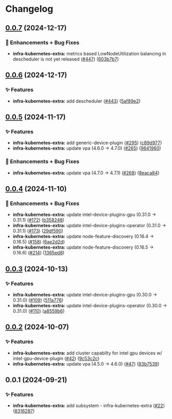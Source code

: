 # Changelog

## [0.0.7](https://github.com/ppat/homelab-ops-kubernetes-apps/compare/infra-kubernetes-extra-v0.0.6...infra-kubernetes-extra-v0.0.7) (2024-12-17)


### 🚀 Enhancements + Bug Fixes

* **infra-kubernetes-extra:** metrics based LowNodeUtilization balancing in descheduler is not yet released ([#447](https://github.com/ppat/homelab-ops-kubernetes-apps/issues/447)) ([603b7b7](https://github.com/ppat/homelab-ops-kubernetes-apps/commit/603b7b734bf78f93b9cbed633954669af478bfc6))

## [0.0.6](https://github.com/ppat/homelab-ops-kubernetes-apps/compare/infra-kubernetes-extra-v0.0.5...infra-kubernetes-extra-v0.0.6) (2024-12-17)


### ✨ Features

* **infra-kubernetes-extra:** add descheduler ([#443](https://github.com/ppat/homelab-ops-kubernetes-apps/issues/443)) ([5af89e2](https://github.com/ppat/homelab-ops-kubernetes-apps/commit/5af89e21cfd8865f598cceb3c0bf03bdf502729a))

## [0.0.5](https://github.com/ppat/homelab-ops-kubernetes-apps/compare/infra-kubernetes-extra-v0.0.4...infra-kubernetes-extra-v0.0.5) (2024-11-17)


### ✨ Features

* **infra-kubernetes-extra:** add generic-device-plugin ([#295](https://github.com/ppat/homelab-ops-kubernetes-apps/issues/295)) ([c89d977](https://github.com/ppat/homelab-ops-kubernetes-apps/commit/c89d977f8140b1dbacc0a364cbb620cc85914fb9))
* **infra-kubernetes-extra:** update vpa (4.6.0 -&gt; 4.7.0) ([#265](https://github.com/ppat/homelab-ops-kubernetes-apps/issues/265)) ([9641960](https://github.com/ppat/homelab-ops-kubernetes-apps/commit/9641960b26453448e13095aec32f560c137ff409))


### 🚀 Enhancements + Bug Fixes

* **infra-kubernetes-extra:** update vpa (4.7.0 -&gt; 4.7.1) ([#268](https://github.com/ppat/homelab-ops-kubernetes-apps/issues/268)) ([8eaca84](https://github.com/ppat/homelab-ops-kubernetes-apps/commit/8eaca841b3f3644ad514f50f90d95321598a14a1))

## [0.0.4](https://github.com/ppat/homelab-ops-kubernetes-apps/compare/infra-kubernetes-extra-v0.0.3...infra-kubernetes-extra-v0.0.4) (2024-11-10)


### 🚀 Enhancements + Bug Fixes

* **infra-kubernetes-extra:** update intel-device-plugins-gpu (0.31.0 -&gt; 0.31.1) ([#172](https://github.com/ppat/homelab-ops-kubernetes-apps/issues/172)) ([b358248](https://github.com/ppat/homelab-ops-kubernetes-apps/commit/b358248e4929fd96bafda79dce30b3c75d53bd49))
* **infra-kubernetes-extra:** update intel-device-plugins-operator (0.31.0 -&gt; 0.31.1) ([#173](https://github.com/ppat/homelab-ops-kubernetes-apps/issues/173)) ([29df590](https://github.com/ppat/homelab-ops-kubernetes-apps/commit/29df590798f1925e292de75a61de174d85d1e960))
* **infra-kubernetes-extra:** update node-feature-discovery (0.16.4 -&gt; 0.16.5) ([#158](https://github.com/ppat/homelab-ops-kubernetes-apps/issues/158)) ([6ae2d2d](https://github.com/ppat/homelab-ops-kubernetes-apps/commit/6ae2d2d456d0d12c65099403855bd130179f7373))
* **infra-kubernetes-extra:** update node-feature-discovery (0.16.5 -&gt; 0.16.6) ([#214](https://github.com/ppat/homelab-ops-kubernetes-apps/issues/214)) ([1365ed8](https://github.com/ppat/homelab-ops-kubernetes-apps/commit/1365ed80f74f4ede2178d7bcf709a5bf6baa3c37))

## [0.0.3](https://github.com/ppat/homelab-ops-kubernetes-apps/compare/infra-kubernetes-extra-v0.0.2...infra-kubernetes-extra-v0.0.3) (2024-10-13)


### ✨ Features

* **infra-kubernetes-extra:** update intel-device-plugins-gpu (0.30.0 -&gt; 0.31.0) ([#109](https://github.com/ppat/homelab-ops-kubernetes-apps/issues/109)) ([511a776](https://github.com/ppat/homelab-ops-kubernetes-apps/commit/511a776d41fb1143b4b953aba229226ed6978147))
* **infra-kubernetes-extra:** update intel-device-plugins-operator (0.30.0 -&gt; 0.31.0) ([#110](https://github.com/ppat/homelab-ops-kubernetes-apps/issues/110)) ([a8559b6](https://github.com/ppat/homelab-ops-kubernetes-apps/commit/a8559b66421b9c5767bbfad620a6816921c55323))

## [0.0.2](https://github.com/ppat/homelab-ops-kubernetes-apps/compare/infra-kubernetes-extra-v0.0.1...infra-kubernetes-extra-v0.0.2) (2024-10-07)


### ✨ Features

* **infra-kubernetes-extra:** add cluster capabilty for intel gpu devices w/ intel-gpu-device-plugin ([#42](https://github.com/ppat/homelab-ops-kubernetes-apps/issues/42)) ([9c53c2c](https://github.com/ppat/homelab-ops-kubernetes-apps/commit/9c53c2c89f3f130118765dcc3620cbc10cfcf2a9))
* **infra-kubernetes-extra:** update vpa (4.5.0 -&gt; 4.6.0) ([#47](https://github.com/ppat/homelab-ops-kubernetes-apps/issues/47)) ([83b7539](https://github.com/ppat/homelab-ops-kubernetes-apps/commit/83b7539151571d2a3c42b809655757c76b7f7b81))

## 0.0.1 (2024-09-21)


### ✨ Features

* **infra-kubernetes-extra:** add subsystem - infra-kubernetes-extra ([#22](https://github.com/ppat/homelab-ops-kubernetes-apps/issues/22)) ([8316287](https://github.com/ppat/homelab-ops-kubernetes-apps/commit/8316287cfab78c574d3c64c3be6ef7b64bf5f9df))
